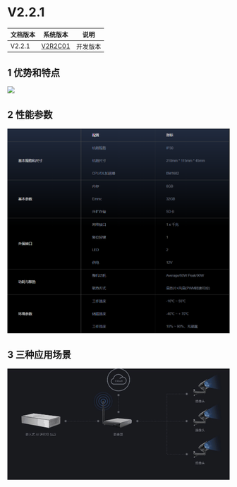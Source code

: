 #  V2.2.1

| 文档版本   |            系统版本             |   说明   |
| ------------- | :-----------------------------: | :------: |
| V2.2.1 | [V2R2C01](/zh/V2R2C01_README.md) | 开发版本 |

## 1 优势和特点

![](zh/V2R2C01/imgs/se3_int_key.gif)

## 2 性能参数

![1566470966941](zh/V2R2C01/imgs/SE3-detail.png)

## 3 三种应用场景

![](zh/V2R2C01/imgs/se3_int_3.gif)

